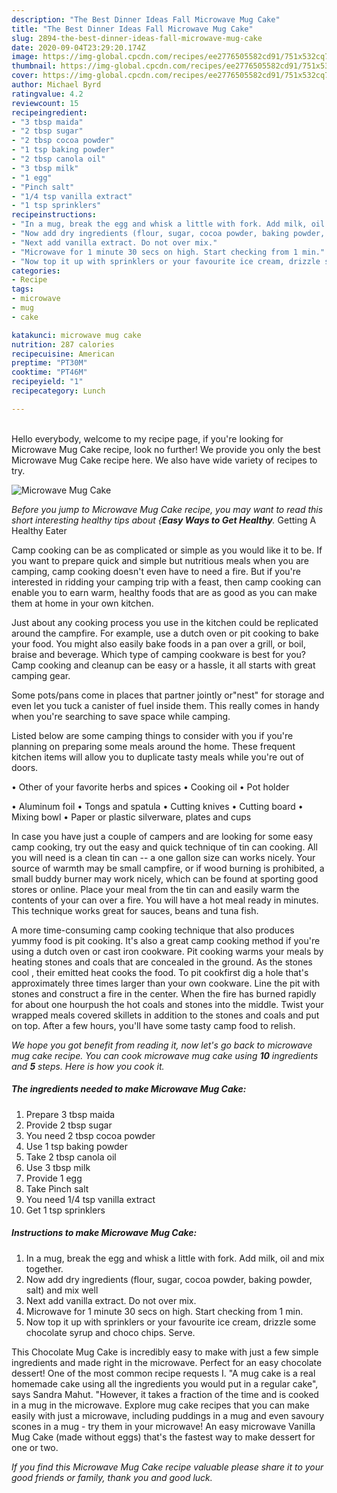 ```yaml
---
description: "The Best Dinner Ideas Fall Microwave Mug Cake"
title: "The Best Dinner Ideas Fall Microwave Mug Cake"
slug: 2894-the-best-dinner-ideas-fall-microwave-mug-cake
date: 2020-09-04T23:29:20.174Z
image: https://img-global.cpcdn.com/recipes/ee2776505582cd91/751x532cq70/microwave-mug-cake-recipe-main-photo.jpg
thumbnail: https://img-global.cpcdn.com/recipes/ee2776505582cd91/751x532cq70/microwave-mug-cake-recipe-main-photo.jpg
cover: https://img-global.cpcdn.com/recipes/ee2776505582cd91/751x532cq70/microwave-mug-cake-recipe-main-photo.jpg
author: Michael Byrd
ratingvalue: 4.2
reviewcount: 15
recipeingredient:
- "3 tbsp maida"
- "2 tbsp sugar"
- "2 tbsp cocoa powder"
- "1 tsp baking powder"
- "2 tbsp canola oil"
- "3 tbsp milk"
- "1 egg"
- "Pinch salt"
- "1/4 tsp vanilla extract"
- "1 tsp sprinklers"
recipeinstructions:
- "In a mug, break the egg and whisk a little with fork. Add milk, oil and mix together."
- "Now add dry ingredients (flour, sugar, cocoa powder, baking powder, salt) and mix well"
- "Next add vanilla extract. Do not over mix."
- "Microwave for 1 minute 30 secs on high. Start checking from 1 min."
- "Now top it up with sprinklers or your favourite ice cream, drizzle some chocolate syrup and choco chips. Serve."
categories:
- Recipe
tags:
- microwave
- mug
- cake

katakunci: microwave mug cake 
nutrition: 287 calories
recipecuisine: American
preptime: "PT30M"
cooktime: "PT46M"
recipeyield: "1"
recipecategory: Lunch

---
```

<br>
Hello everybody, welcome to my recipe page, if you're looking for Microwave Mug Cake recipe, look no further! We provide you only the best Microwave Mug Cake recipe here. We also have wide variety of recipes to try.
<br>


![Microwave Mug Cake](https://img-global.cpcdn.com/recipes/ee2776505582cd91/751x532cq70/microwave-mug-cake-recipe-main-photo.jpg)

<i>Before you jump to Microwave Mug Cake recipe, you may want to read this short interesting healthy tips about {<strong>Easy Ways to Get Healthy</strong>.</i>
Getting A Healthy Eater

    
Camp cooking can be as complicated or simple as you would like it to be. If you want to prepare quick and simple but nutritious meals when you are camping, camp cooking doesn't even have to need a fire. But if you're interested in ridding your camping trip with a feast, then camp cooking can enable you to earn warm, healthy foods that are as good as you can make them at home in your own kitchen.

 Just about any cooking process you use in the kitchen could be replicated around the campfire. For example, use a dutch oven or pit cooking to bake your food. You might also easily bake foods in a pan over a grill, or boil, braise and beverage. Which type of camping cookware is best for you? Camp cooking and cleanup can be easy or a hassle, it all starts with great camping gear.

Some pots/pans come in places that partner jointly or"nest" for storage and even let you tuck a canister of fuel inside them. This really comes in handy when you're searching to save space while camping.

Listed below are some camping things to consider with you if you're planning on preparing some meals around the home. These frequent kitchen items will allow you to duplicate tasty meals while you're out of doors.


• Other of your favorite herbs and spices
• Cooking oil
• Pot holder

• Aluminum foil
• Tongs and spatula
• Cutting knives
• Cutting board
• Mixing bowl
• Paper or plastic silverware, plates and cups

In case you have just a couple of campers and are looking for some easy camp cooking, try out the easy and quick technique of tin can cooking. All you will need is a clean tin can -- a one gallon size can works nicely. Your source of warmth may be small campfire, or if wood burning is prohibited, a small buddy burner may work nicely, which can be found at sporting good stores or online. Place your meal from the tin can and easily warm the contents of your can over a fire. You will have a hot meal ready in minutes.  This technique works great for sauces, beans and tuna fish.

A more time-consuming camp cooking technique that also produces yummy food is pit cooking.  It's also a great camp cooking method if you're using a dutch oven or cast iron cookware. Pit cooking warms your meals by heating stones and coals that are concealed in the ground. As the stones cool , their emitted heat cooks the food. To pit cookfirst dig a hole that's approximately three times larger than your own cookware. Line the pit with stones and construct a fire in the center. When the fire has burned rapidly for about one hourpush the hot coals and stones into the middle. Twist your wrapped meals covered skillets in addition to the stones and coals and put on top. After a few hours, you'll have some tasty camp food to relish.


<i>We hope you got benefit from reading it, now let's go back to microwave mug cake recipe. You can cook microwave mug cake using <strong>10</strong> ingredients and <strong>5</strong> steps. Here is how you cook it.
</i>

##### The ingredients needed to make Microwave Mug Cake:

1. Prepare 3 tbsp maida
1. Provide 2 tbsp sugar
1. You need 2 tbsp cocoa powder
1. Use 1 tsp baking powder
1. Take 2 tbsp canola oil
1. Use 3 tbsp milk
1. Provide 1 egg
1. Take Pinch salt
1. You need 1/4 tsp vanilla extract
1. Get 1 tsp sprinklers


##### Instructions to make Microwave Mug Cake:

1. In a mug, break the egg and whisk a little with fork. Add milk, oil and mix together.
1. Now add dry ingredients (flour, sugar, cocoa powder, baking powder, salt) and mix well
1. Next add vanilla extract. Do not over mix.
1. Microwave for 1 minute 30 secs on high. Start checking from 1 min.
1. Now top it up with sprinklers or your favourite ice cream, drizzle some chocolate syrup and choco chips. Serve.


This Chocolate Mug Cake is incredibly easy to make with just a few simple ingredients and made right in the microwave. Perfect for an easy chocolate dessert! One of the most common recipe requests I. &#34;A mug cake is a real homemade cake using all the ingredients you would put in a regular cake&#34;, says Sandra Mahut. &#34;However, it takes a fraction of the time and is cooked in a mug in the microwave. Explore mug cake recipes that you can make easily with just a microwave, including puddings in a mug and even savoury scones in a mug - try them in your microwave! An easy microwave Vanilla Mug Cake (made without eggs) that&#39;s the fastest way to make dessert for one or two. 

<i>If you find this Microwave Mug Cake recipe valuable please share it to your good friends or family, thank you and good luck.</i>
